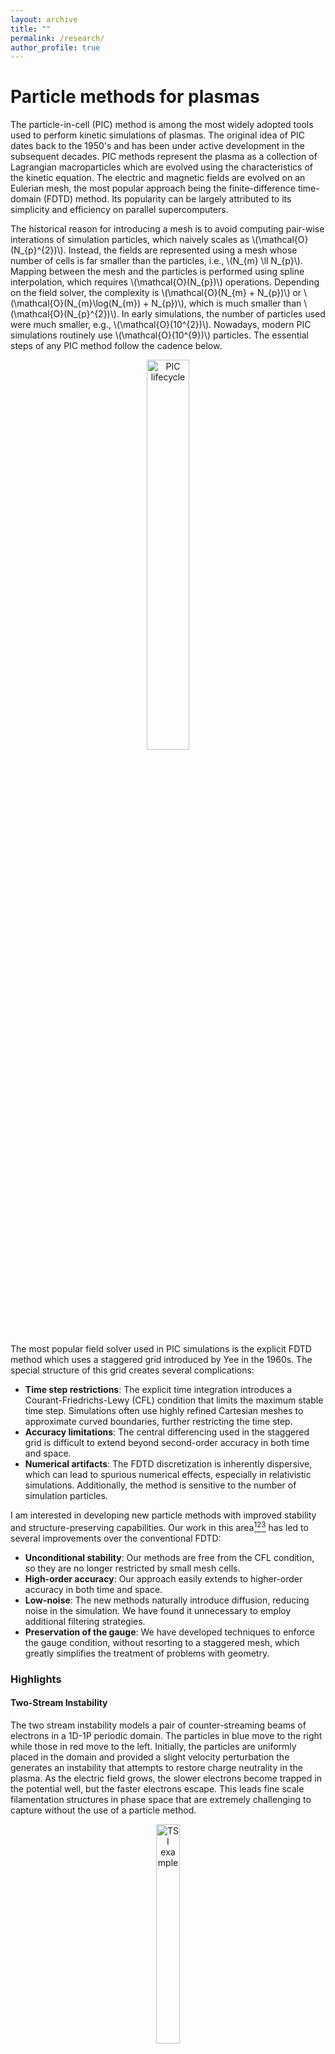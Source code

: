 ```yaml
---
layout: archive
title: ""
permalink: /research/
author_profile: true
---
```


<style>
.items {
    display: flex;             /* Use flexbox for layout */
    justify-content: space-between; /* Add space between items */
    align-items: center;       /* Align items vertically */
    gap: 10px;                 /* Add space between figures */
    flex-wrap: wrap;           /* Allow wrapping on small screens */
}

.items figure {
    margin: 0;                /* Remove default figure margins */
    flex: 1;                  /* Allow figures to grow/shrink */
    text-align: center;       /* Center content inside figure */
}

.items img {
    max-width: 100%;          /* Ensure images scale to fit container */
    height: auto;             /* Preserve aspect ratio */
}
</style>

# Particle methods for plasmas

The particle-in-cell (PIC) method is among the most widely adopted tools used to perform kinetic simulations of plasmas. The original idea of PIC dates back to the 1950's and has been under active development in the subsequent decades. PIC methods represent the plasma as a collection of Lagrangian macroparticles which are evolved using the characteristics of the kinetic equation. The electric and magnetic fields are evolved on an Eulerian mesh, the most popular approach being the finite-difference time-domain (FDTD) method. Its popularity can be largely attributed to its simplicity and efficiency on parallel supercomputers. 

The historical reason for introducing a mesh is to avoid computing pair-wise interations of simulation particles, which naively scales as \\(\mathcal{O}(N_{p}^{2})\\). Instead, the fields are represented using a mesh whose number of cells is far smaller than the particles, i.e., \\(N_{m} \ll N_{p}\\). Mapping between the mesh and the particles is performed using spline interpolation, which requires \\(\mathcal{O}(N_{p})\\) operations. Depending on the field solver, the complexity is \\(\mathcal{O}(N_{m} + N_{p})\\) or \\(\mathcal{O}(N_{m}\log(N_{m}) + N_{p})\\), which is much smaller than \\(\mathcal{O}(N_{p}^{2})\\). In early simulations, the number of particles used were much smaller, e.g., \\(\mathcal{O}(10^{2})\\). Nowadays, modern PIC simulations routinely use \\(\mathcal{O}(10^{9})\\) particles. The essential steps of any PIC method follow the cadence below.
<figure style="text-align: center;">
    <img src="../images/PIC_Lifecycle.png"
    alt="PIC lifecycle"
    width="40%">
    <figcaption>
    </figcaption>
</figure>

The most popular field solver used in PIC simulations is the explicit FDTD method which uses a staggered grid introduced by Yee in the 1960s. The special structure of this grid creates several complications:
* __Time step restrictions__: The explicit time integration introduces a Courant-Friedrichs-Lewy (CFL) condition that limits the maximum stable time step. Simulations often use highly refined Cartesian meshes to approximate curved boundaries, further restricting the time step.
* __Accuracy limitations__: The central differencing used in the staggered grid is difficult to extend beyond second-order accuracy in both time and space.
* __Numerical artifacts__: The FDTD discretization is inherently dispersive, which can lead to spurious numerical effects, especially in relativistic simulations. Additionally, the method is sensitive to the number of simulation particles.

I am interested in developing new particle methods with improved stability and structure-preserving capabilities. Our work in this area[^1][^2][^3] has led to several improvements over the conventional FDTD:
* __Unconditional stability__: Our methods are free from the CFL condition, so they are no longer restricted by small mesh cells.
* __High-order accuracy__: Our approach easily extends to higher-order accuracy in both time and space.
* __Low-noise__: The new methods naturally introduce diffusion, reducing noise in the simulation. We have found it unnecessary to employ additional filtering strategies.
* __Preservation of the gauge__: We have developed techniques to enforce the gauge condition, without resorting to a staggered mesh, which greatly simplifies the treatment of problems with geometry.

### Highlights

#### Two-Stream Instability

The two stream instability models a pair of counter-streaming beams of electrons in a 1D-1P periodic domain. The particles in blue move to the right while those in red move to the left. Initially, the particles are uniformly placed in the domain and provided a slight velocity perturbation the generates an instability that attempts to restore charge neutrality in the plasma. As the electric field grows, the slower electrons become trapped in the potential well, but the faster electrons escape. This leads fine scale filamentation structures in phase space that are extremely challenging to capture without the use of a particle method.

<figure style="text-align: center;">
    <img src="../images/ES-TSI-aem-BDF1-step2500.png"
    alt="TSI example"
    width="30%">
    <figcaption> 
    </figcaption>
</figure>

#### Electron Beams

Here we considered an electron beam in a box subject to perfectly electrically conducting (PEC) walls along the boundary. Electrons are injected along the left wall of the domain and expand due to self-repulsions as they move through the box. Once the electrons reach the boundary of the domain, they are neutralized by an image charge due to the PEC boundary condition. The image above plots the electrons in the beams after many particle crossings using the new approach (IAEM + BDF-1) and the conventional PIC approach (Boris + FDTD). The two methods show excellent agreement in the prediction of the beam width and excellent long-time stability.  

<figure style="text-align: center;">
    <img src="../images/EBP-comparison-wide-particles.png"
    alt="Electron beam example"
    width="30%">
    <figcaption>
    </figcaption>
</figure>

#### Plasma Sheaths

Another application that we considered is the formation of plasma sheaths in domains with perfectly electrically conducting (PEC) boundary conditions. A system of ions and electrons are placed uniformly in domain. The ions remain stationary, while the lighter electrons are given random momenta assocatied with a Maxwellian. A potential well forms as the electrons move away from the heavier ions. A charge imbalance simultaneously grows as the electrons are neutralized along the walls of the domain. As shown in the above figure, the scalar potential \\(\phi\\) eventually settles into a steady-state. We observed excellent agreement with theoretical predictions about the location and thickness of the sheath. As the above plot demonstrates, we achieve a notable reduction in the oscillations of the potential and a reduction in the time to achieve steady state.

<figure style="text-align: center;">
    <img src="../images/time_averaged_phi_slices.png"
    alt="Plasma sheath example"
    width="30%">
    <figcaption> 
    </figcaption>
</figure>

#### Relativistic Weibel Instability

The Weibel instability is a fundamental process in high-energy-density plasmas, common in astrophysics and fusion, arising from an anisotropic distribution of momenta. Over time, the strong currents form filament-like structures resulting in highly turbulent magnetic fields that drive self-organization, as shown below. In this process, the plasma kinetic energy is converted to potential energy via the magnetic fields. This process leads to the formation of magnetic islands in which other plasma phenomena like magnetic reconnection can occur, releasing stored energy back into the plasma. 

<figure style="text-align: center;">
    <img src="../images/weibel_filamentation.png" 
    alt="Weibel instability"
    width="100%">
    <figcaption></figcaption>
</figure>

[^1]: A.J. Christlieb, **W.A. Sands**, and S.R. White. ["A particle-in-cell method for plasmas with a generalized momentum formulation: part I, model formulation."](https://arxiv.org/abs/2208.11291) *arXiv:2208.11291*
[^2]: A.J. Christlieb, **W.A. Sands**, and S.R. White. ["A particle-in-cell method for plasmas with a generalized momentum formulation: part II, enforcing the Lorenz gauge condition."](https://link.springer.com/article/10.1007/s10915-024-02728-6) *Journal of Scientific Computing*, 101(73) (2024)
[^3]: A.J. Christlieb, **W.A. Sands**, and S.R. White. ["A particle-in-cell method for plasmas with a generalized momentum formulation: part III, a family of gauge-conserving methods."](https://arxiv.org/abs/2410.18414) *arXiv:2410.18414*

---

# Low-rank tensor methods

Another major component of my research focuses on low-rank tensor methods and their applications to problems in kinetic theory. Kinetic models offer a mesoscale description of a system, where molecular dynamics is impractical and continuum models such as the Euler and Navier-Stokes equations breakdown. These models pose significant challenges for existing simulation tools due to their high dimensionality (often 6D plust time) and multi-scale features which create tremendous numerical stiffness.

A fairly recent approach to address high-dimensional problems is based on low-rank approximation techniques. The basic idea is that the solution on the mesh is represented in a separable SVD-like form. For example, the rank \\(r\\) approximation of a function \\(f(x,y,t)\\) is given by

$$
f(x,y,t) \approx \sum_{\ell=1}^{r} \sigma_{\ell}(t) \mathbf{u}_{\ell}(x,t) \mathbf{v}_{\ell}^{\top}(y,t).
$$

Such an approximation can be built from data samples taken at discrete mesh points using the SVD algorithm. The separability of the dimensions along with SVD truncation reduces the storage at each time level from \\(\mathcal{O}(N^{2})\\) to \\(\mathcal{O}(Nr)\\), where \\(r \ll N\\). Other operations, such as computing integrals are also cheaper, since the operations can be performed locally on pieces of the decomposition. For example, we can perform numerical integration in \\(y\\) using \\(\mathcal{O}(Nr)\\) operations:

$$
\sum_{j=1}^{N} f(x_{i}, y_{j},t^{n}) \Delta y = \sum_{\ell=1}^{r} \sigma_{\ell}(t^{n}) \mathbf{u}_{\ell}(x_{i},t^{n}) \left( \sum_{j=1}^{N} \mathbf{v}_{\ell}^{\top}(y_{j},t^{n}) \right) \Delta y.
$$

The process is quite similar for high-dimensional problems, which use variants of this format to address the curse-of-dimensionality. Notable examples are the hierarchical Tucker tensor format and the tensor train format. In any case, the use of truncation is crucial for compressing the function.

My research is aimed at constructing high-order low-rank methods with structure-preserving capabilities. In particular, I am interested in methods with asymptotic-preserving (AP) capabilities and moment preservation. Methods with the AP properties are highly desireable for multiscale kinetic simulations because they can treat the diverse range of regimes present in these types of problems. Additionally, such methods can alleviate the more prohibitive restrictions on the time step and the spatial resolution introduced by small-scale phenomena, leading to more efficient methods. There is extensive literature on AP methods developed in the last several decades, however, many of these schemes remain impractical due to high-dimensionality. The goal of my work is to bridge these techniques and has focused on addressing several challenges[^4][^5]:
* __Improved flexibility__: arbitrary high-order accuracy, use of novel tensor formats, and coupling with AP schemes
* __Asymptotic-preservation__: treatment of problems with different asymptotic limits, e.g., diffusive and fluid limits
* __Conservative low-rank methods__: techniques to preserve conserved quantities such as mass, momentum, and energy.


## Highlights

### Lattice test

The lattice test is used as a proxy application for modeling nuclear reactors. It is regarded as a challenging test problem because the material data is discontinuous and involves abrupt transitions between free-streaming and opaque regions of the domain. A source is placed in the middle of the domain which emits particles that scatter and absorb with the materials surrounding it. Below we plot the density \\(\rho\\) obtained with the high-order low-rank method as well as a high-order reference solution. As expected, the largest errors coicide with the locations of jump discontinuities in the material data.

<figure style="text-align: center;">
    <img src="../images/lattice_comparison.png"
    alt="Density cross-section comparison"
    style="max-width: 100%; height: auto;">
    <figcaption> </figcaption>
</figure>

We also investigated the low-rank structures in the high-dimensional function $g$ in the formulation by examining the relative decay rate of its singular values. Below, we show a plot of the relative singular value decay for such a function, along with its corresponding dimension tree to show how dimensions are grouped.
<figure style="text-align: center;">
    <img src="../images/lattice_svd_decay.png"
    alt="lattice svd decay"
    style="max-width: 90%; height: auto;">
    <figcaption> </figcaption>
</figure>
The singular values in the above plot are shown on a logarithmic scale, with y-axis covering four-orders of magnitude. We observe a reasonable decay in the nodes towards the root of the tree, followed by rapid decay at the leaf nodes. For this problem, this compression results in an overall reduction of the degrees of freedom by nearly 95%. By further exploring tensor product structure in space, we can achieve further reductions to as much as 99%.  

### Riemann problem

The Sod shock tube problem is a well known benchmark for testing the accuracy of fluid solvers. We simulated this problem kinetically using a low-rank method, which conserves mass, momentum, and energy to machine precision. The proposed method is also AP in the sense that it recovers the Euler limit when the Knudsen number \(\epsilon \rightarrow 0\). This test allows us to check the ability of the method to capture rarefaction waves as well as shocks and other discontinuous structures. The plot below shows the macroscopic variables in the simulation at different values of \(\epsilon\). In particular, we see that the solution structures recover those of the Euler limit as \(\epsilon \rightarrow 0\).

<figure style="text-align: center;">
    <img src="../images/riemann_problem.png"
    alt="riemann moments"
    style="max-width: 100%; height: auto;">
    <figcaption> </figcaption>
</figure>

### Mixed-regime problem

The mixed regime problem uses a spatially dependent Knudsen number $\epsilon(x)$ which varies in size from \(\mathcal{O}(10^{-6})\) to \(\mathcal{O}(1)\). Therefore it combines characteristics from both the kinetic and fluid limits. This is were an AP method demonstrates its effectiveness. In regions which are more fluid-like, the time scales will be extremely stiff, which necessitate small time steps. In contrast, our approach allows one to take a CFL number that is independent of \(\epsilon\) and remain stable. In the figure below, we show the macroscopic variables at the final time step using different values of the CFL.

<figure style="text-align: center;">
    <img src="../images/mixed_regime.png"
    alt="mixed regime moments"
    style="max-width: 100%; height: auto;">
    <figcaption> </figcaption>
</figure>

[^4]: **W.A. Sands**, W. Guo, J.-M. Qiu, and T. Xiong. ["High-order adaptive rank integrators for multi-scale linear kinetic transport equations in the hierarchical Tucker format."](https://arxiv.org/abs/2406.19479) *arXiv:2406.19479* 
[^5]: N.Zheng, **W.A. Sands**, D.Hayes, and J.-M. Qiu. "A Local Macroscopic Conservative (LoMaC) Semi-Lagrangian Adaptive-Rank (SLAR) Method for the Multi-Scale BGK Equation" (in-progress).

---

# High-performance computing

UNDER CONSTRUCTION